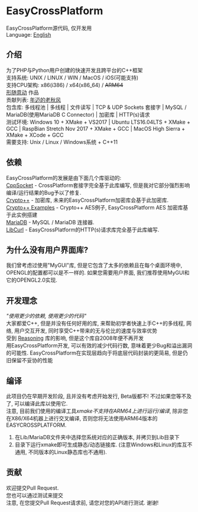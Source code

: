 # EasyCrossPlatform
EasyCrossPlatform源代码, 仅开发用  
Language: [English](README.md)
## 介绍
为了PHP与Python用户创建的快速开发且跨平台的C++框架  
支持系统: UNIX / LINUX / WIN / MacOS / iOS(可能支持)  
支持CPU架构: x86(i386) / x64(x86_64) / ~~ARM64~~  
<a href="http://www.xsyds.cn/" target="_blank">形随意动</a> 作品  
贡献列表: <a href="https://github.com/ToiletCommander">年迈的老秋风</a>  
包含库: 多线程池 | 多线程 | 文件读写 | TCP & UDP Sockets 套接字 | MySQL / MariaDB(使用MariaDB C Connector) | 加密库 | HTTP(s)请求  
测试环境: Windows 10 + XMake + VS2017 | Ubuntu LTS16.04LTS + XMake + GCC  | RaspBian Stretch Nov 2017 + XMake + GCC | MacOS High Sierra + XMake + XCode + GCC  
需要支持: Unix / Linux / Windows系统 + C++11  
## 依赖
EasyCrossPlatform的发展是由下面几个库驱动的:  
[CppSocket](https://github.com/itomi/CppSocket) - CrossPlatform套接字完全基于此库编写, 但是我对它部分强烈影响编译/运行结果的Bug予以了修复.  
[Crypto++](https://github.com/weidai11/cryptopp) - 加密库, 未来的EasyCrossPlatform加密库会基于此加密库.  
[Crypto++ Examples](https://github.com/sechaser/CryptoPP) - Crypto++ AES例子, EasyCrossPlatform AES 加密库基于此实例搭建  
[MariaDB](https://mariadb.com/downloads/mariadb-tx/connector) - MySQL / MariaDB 连接器.  
[LibCurl](https://curl.haxx.se/) - EasyCrossPlatform的HTTP(s)请求库完全基于此库编写.  
## 为什么没有用户界面库?
我们曾考虑过使用"MyGUI"库, 但是它包含了太多的依赖且在每个桌面环境中, OPENGL的配置都可以是不一样的. 如果您需要用户界面, 我们推荐使用MyGUI和它的OPENGL2.0实现.  
## 开发理念
*"使用更少的依赖, 使用更少的代码"*  
大家都爱C++, 但是并没有任何好用的库, 来帮助初学者快速上手C++的多线程, 网络, 用户交互开发, 同时享受C++带来的无与伦比的速度与效率优势  
受到 <a href="http://reasoning.biz" target="_blank">Reasoning</a> 库的影响, 但是这个库自2008年便不再开发  
用EasyCrossPlatform开发, 可以有效的减少代码行数, 意味着更少Bug和溢出漏洞的可能性. EasyCrossPlatform在实现层趋向于将底层代码封装的更简易, 但是仍旧保留不妥协的性能  
## 编译
此项目仍在早期开发阶段, 且并没有考虑开始发行, Beta版都不! 不过如果您等不及了, 可以编译此库以使用它.  
注意, 目前我们使用的编译工具*xmake不支持在ARM64上进行运行/编译*, 除非您在X86/X64机器上进行交叉编译, 否则您将无法使用ARM64版本的EASYCROSSPLATFORM.  
1) 在Lib/MariaDB文件夹中选择您系统对应的正确版本, 并拷贝到Lib目录下
2) 目录下运行xmake即可生成静态/动态链接库. (注意Windows和Linux的库互不通用, 不同版本的Linux静态库也不通用).  
## 贡献
欢迎提交Pull Request.   
您也可以通过测试来提交   
注意, 在您提交Pull Request请求前, 请您对您的API进行测试. 谢谢!  